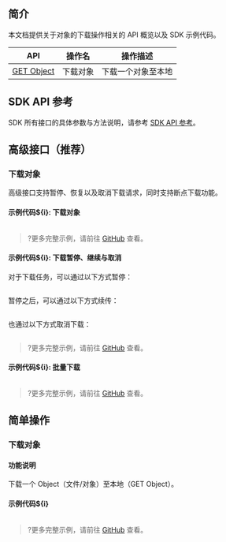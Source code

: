 ## 简介

本文档提供关于对象的下载操作相关的 API 概览以及 SDK 示例代码。

| API                                                          | 操作名         | 操作描述                                  |
| ------------------------------------------------------------ | -------------- | ----------------------------------------- |
| [GET Object](https://cloud.tencent.com/document/product/436/7753) | 下载对象       | 下载一个对象至本地        |

## SDK API 参考

SDK 所有接口的具体参数与方法说明，请参考 [SDK API 参考](cssg://api-doc)。

## 高级接口（推荐）

### 下载对象

高级接口支持暂停、恢复以及取消下载请求，同时支持断点下载功能。

#### 示例代码${i}: 下载对象

[//]: # (.cssg-snippet-transfer-download-object)
```
```

>?更多完整示例，请前往 [GitHub](cssg://code-example/transfer-download-object) 查看。

#### 示例代码${i}: 下载暂停、继续与取消

对于下载任务，可以通过以下方式暂停：

[//]: # (.cssg-snippet-transfer-download-object-pause)
```
```

暂停之后，可以通过以下方式续传：

[//]: # (.cssg-snippet-transfer-download-object-resume)
```
```

也通过以下方式取消下载：

[//]: # (.cssg-snippet-transfer-download-object-cancel)
```
```

>?更多完整示例，请前往 [GitHub](cssg://code-example/transfer-download-object-pause) 查看。

#### 示例代码${i}: 批量下载

[//]: # (.cssg-snippet-transfer-batch-download-objects)
```
```

>?更多完整示例，请前往 [GitHub](cssg://code-example/transfer-batch-download-objects) 查看。

## 简单操作

### 下载对象

#### 功能说明

下载一个 Object（文件/对象）至本地（GET Object）。

#### 示例代码${i}

[//]: # (.cssg-snippet-get-object)
```
```

>?更多完整示例，请前往 [GitHub](cssg://code-example/get-object) 查看。

